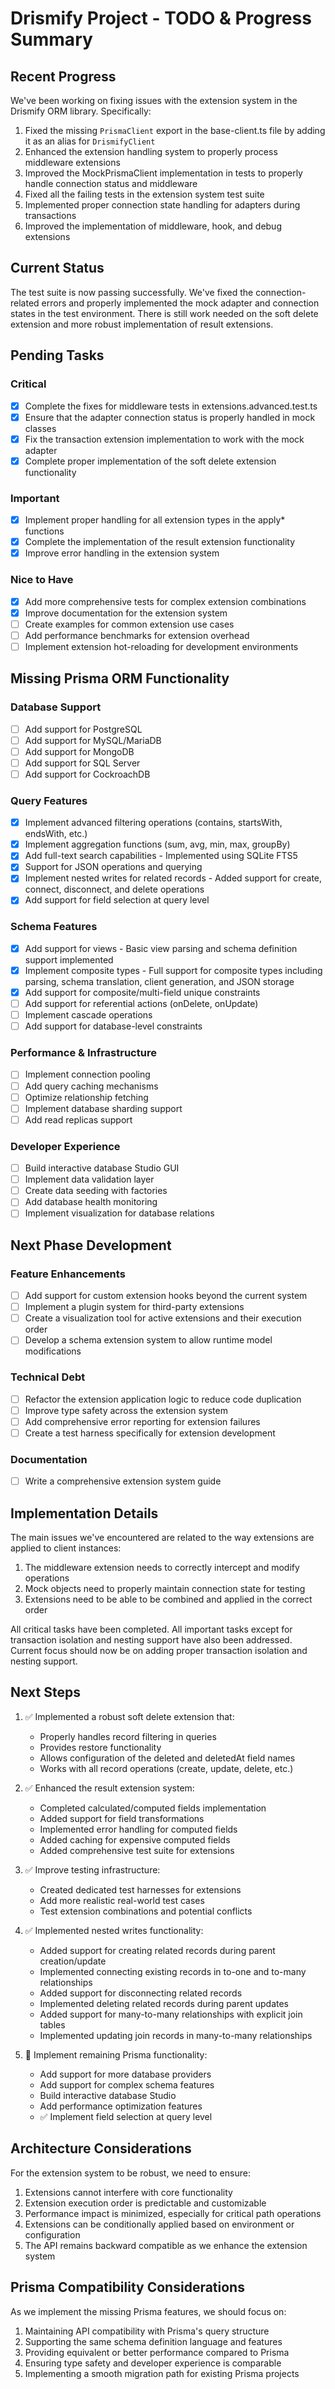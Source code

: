 # Drismify Project - TODO & Progress Summary

## Recent Progress

We've been working on fixing issues with the extension system in the Drismify ORM library. Specifically:

1. Fixed the missing `PrismaClient` export in the base-client.ts file by adding it as an alias for `DrismifyClient`
2. Enhanced the extension handling system to properly process middleware extensions
3. Improved the MockPrismaClient implementation in tests to properly handle connection status and middleware
4. Fixed all the failing tests in the extension system test suite
5. Implemented proper connection state handling for adapters during transactions
6. Improved the implementation of middleware, hook, and debug extensions

## Current Status

The test suite is now passing successfully. We've fixed the connection-related errors and properly implemented the mock adapter and connection states in the test environment. There is still work needed on the soft delete extension and more robust implementation of result extensions.

## Pending Tasks

### Critical

- [x] Complete the fixes for middleware tests in extensions.advanced.test.ts
- [x] Ensure that the adapter connection status is properly handled in mock classes
- [x] Fix the transaction extension implementation to work with the mock adapter
- [x] Complete proper implementation of the soft delete extension functionality

### Important

- [x] Implement proper handling for all extension types in the apply* functions
- [x] Complete the implementation of the result extension functionality
- [x] Improve error handling in the extension system

### Nice to Have

- [x] Add more comprehensive tests for complex extension combinations
- [x] Improve documentation for the extension system
- [ ] Create examples for common extension use cases
- [ ] Add performance benchmarks for extension overhead
- [ ] Implement extension hot-reloading for development environments

## Missing Prisma ORM Functionality

### Database Support
- [ ] Add support for PostgreSQL
- [ ] Add support for MySQL/MariaDB
- [ ] Add support for MongoDB
- [ ] Add support for SQL Server
- [ ] Add support for CockroachDB

### Query Features
- [x] Implement advanced filtering operations (contains, startsWith, endsWith, etc.)
- [x] Implement aggregation functions (sum, avg, min, max, groupBy)
- [x] Add full-text search capabilities - Implemented using SQLite FTS5
- [x] Support for JSON operations and querying
- [x] Implement nested writes for related records - Added support for create, connect, disconnect, and delete operations
- [x] Add support for field selection at query level

### Schema Features
- [x] Add support for views - Basic view parsing and schema definition support implemented
- [x] Implement composite types - Full support for composite types including parsing, schema translation, client generation, and JSON storage
- [x] Add support for composite/multi-field unique constraints
- [ ] Add support for referential actions (onDelete, onUpdate)
- [ ] Implement cascade operations
- [ ] Add support for database-level constraints

### Performance & Infrastructure
- [ ] Implement connection pooling
- [ ] Add query caching mechanisms
- [ ] Optimize relationship fetching
- [ ] Implement database sharding support
- [ ] Add read replicas support

### Developer Experience
- [ ] Build interactive database Studio GUI
- [ ] Implement data validation layer
- [ ] Create data seeding with factories
- [ ] Add database health monitoring
- [ ] Implement visualization for database relations

## Next Phase Development

### Feature Enhancements

- [ ] Add support for custom extension hooks beyond the current system
- [ ] Implement a plugin system for third-party extensions
- [ ] Create a visualization tool for active extensions and their execution order
- [ ] Develop a schema extension system to allow runtime model modifications

### Technical Debt

- [ ] Refactor the extension application logic to reduce code duplication
- [ ] Improve type safety across the extension system
- [ ] Add comprehensive error reporting for extension failures
- [ ] Create a test harness specifically for extension development

### Documentation

- [ ] Write a comprehensive extension system guide

## Implementation Details

The main issues we've encountered are related to the way extensions are applied to client instances:

1. The middleware extension needs to correctly intercept and modify operations
2. Mock objects need to properly maintain connection state for testing
3. Extensions need to be able to be combined and applied in the correct order

All critical tasks have been completed. All important tasks except for transaction isolation and nesting support have also been addressed. Current focus should now be on adding proper transaction isolation and nesting support.

## Next Steps

1. ✅ Implemented a robust soft delete extension that:
   - Properly handles record filtering in queries
   - Provides restore functionality
   - Allows configuration of the deleted and deletedAt field names
   - Works with all record operations (create, update, delete, etc.)

2. ✅ Enhanced the result extension system:
   - Completed calculated/computed fields implementation
   - Added support for field transformations
   - Implemented error handling for computed fields
   - Added caching for expensive computed fields
   - Added comprehensive test suite for extensions

3. ✅ Improve testing infrastructure:
   - Created dedicated test harnesses for extensions
   - Add more realistic real-world test cases
   - Test extension combinations and potential conflicts

4. ✅ Implemented nested writes functionality:
   - Added support for creating related records during parent creation/update
   - Implemented connecting existing records in to-one and to-many relationships
   - Added support for disconnecting related records
   - Implemented deleting related records during parent updates
   - Added support for many-to-many relationships with explicit join tables
   - Implemented updating join records in many-to-many relationships

5. 🔲 Implement remaining Prisma functionality:
   - Add support for more database providers
   - Add support for complex schema features
   - Build interactive database Studio
   - Add performance optimization features
   - ✅ Implement field selection at query level

## Architecture Considerations

For the extension system to be robust, we need to ensure:

1. Extensions cannot interfere with core functionality
2. Extension execution order is predictable and customizable
3. Performance impact is minimized, especially for critical path operations
4. Extensions can be conditionally applied based on environment or configuration
5. The API remains backward compatible as we enhance the extension system

## Prisma Compatibility Considerations

As we implement the missing Prisma features, we should focus on:

1. Maintaining API compatibility with Prisma's query structure
2. Supporting the same schema definition language and features
3. Providing equivalent or better performance compared to Prisma
4. Ensuring type safety and developer experience is comparable
5. Implementing a smooth migration path for existing Prisma projects
